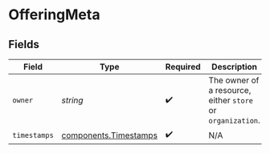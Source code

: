 # OfferingMeta


## Fields

| Field                                                          | Type                                                           | Required                                                       | Description                                                    | Example                                                        |
| -------------------------------------------------------------- | -------------------------------------------------------------- | -------------------------------------------------------------- | -------------------------------------------------------------- | -------------------------------------------------------------- |
| `owner`                                                        | *string*                                                       | :heavy_check_mark:                                             | The owner of a resource, either `store` or `organization`.     | store                                                          |
| `timestamps`                                                   | [components.Timestamps](../../models/components/timestamps.md) | :heavy_check_mark:                                             | N/A                                                            |                                                                |